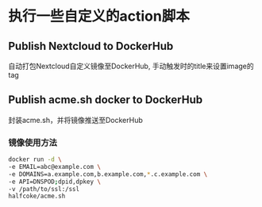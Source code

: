 # 执行一些自定义的action脚本

## Publish Nextcloud to DockerHub
自动打包Nextcloud自定义镜像至DockerHub, 手动触发时的title来设置image的tag

## Publish acme.sh docker to DockerHub

封装acme.sh，并将镜像推送至DockerHub

### 镜像使用方法

```bash
docker run -d \
-e EMAIL=abc@example.com \
-e DOMAINS=a.example.com,b.example.com,*.c.example.com \
-e API=DNSPOD;dpid,dpkey \
-v /path/to/ssl:/ssl
halfcoke/acme.sh
```

